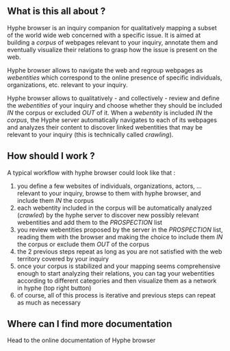 What is this all about ?
------------------------

Hyphe browser is an inquiry companion for qualitatively mapping a subset of the world wide web concerned with a specific issue. It is aimed at building a _corpus_ of webpages relevant to your inquiry, annotate them and eventually visualize their relations to grasp how the issue is present on the web.

Hyphe browser allows to navigate the web and regroup webpages as _webentities_ which correspond to the online presence of specific individuals, organizations, etc. relevant to your inquiry.

Hyphe browser allows to qualitatively - and collectively - review and define the _webentities_ of your inquiry and choose whether they should be included _IN_ the corpus or excluded _OUT_ of it. When a _webentity_ is included _IN_ the _corpus_, the Hyphe server automatically navigates to each of its webpages and analyzes their content to discover linked webentities that may be relevant to your inquiry (this is technically called _crawling_).

How should I work ?
-------------------

A typical workflow with hyphe browser could look like that :

1.  you define a few websites of individuals, organizations, actors, ... relevant to your inquiry, browse to them with hyphe browser, and include them _IN_ the corpus
2.  each webentity included in the corpus will be automatically analyzed (_crawled_) by the hyphe server to discover new possibly relevant webentities and add them to the _PROSPECTION_ list
3.  you review webentities proposed by the server in the _PROSPECTION_ list, reading them with the browser and making the choice to include them _IN_ the corpus or exclude them _OUT_ of the corpus
4.  the 2 previous steps repeat as long as you are not satisfied with the web territory covered by your inquiry
5.  once your corpus is stabilized and your mapping seems comprehensive enough to start analyzing their relations, you can tag your webentities according to different categories and then visualize them as a network in hyphe (top right button)
6.  of course, all of this process is iterative and previous steps can repeat as much as necessary

Where can I find more documentation
-----------------------------------

Head to the online documentation of Hyphe browser